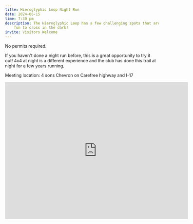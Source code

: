 ```yaml
---
title: Hieroglyphic Loop Night Run
date: 2024-06-15
time: 7:30 pm
description: The Hieroglyphic Loop has a few challenging spots that are always
    fun to cross in the dark!
invite: Visitors Welcome
---
```


No permits required.

If you haven't done a night run before, this is a great opportunity to try it
out! 4x4 at night is a different experience and the club has done this trail
at night for a few years running.

Meeting location: 4 sons Chevron on Carefree highway and I-17

<iframe src="https://www.google.com/maps/embed?pb=!1m18!1m12!1m3!1d2088.633233622279!2d-112.1293405398535!3d33.79945356699698!2m3!1f0!2f0!3f0!3m2!1i1024!2i768!4f13.1!3m3!1m2!1s0x872b63c30eb793e1%3A0x1ac01cf7f78dcb43!2s4%20Sons%20Food%20Stores!5e0!3m2!1sen!2sus!4v1735857863074!5m2!1sen!2sus" width="600" height="450" style="border:0;" allowfullscreen="" loading="lazy" referrerpolicy="no-referrer-when-downgrade"></iframe>
